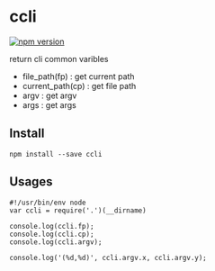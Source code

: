 # ccli

[![npm version](https://badge.fury.io/js/ccli.svg)](http://badge.fury.io/js/ccli)

return cli common varibles 

- file_path(fp)		: get current path
- current_path(cp)	: get file path
- argv 				: get argv
- args 				: get args

## Install

```
npm install --save ccli
```

## Usages

```
#!/usr/bin/env node
var ccli = require('.')(__dirname)

console.log(ccli.fp);
console.log(ccli.cp);
console.log(ccli.argv);

console.log('(%d,%d)', ccli.argv.x, ccli.argv.y);
```

